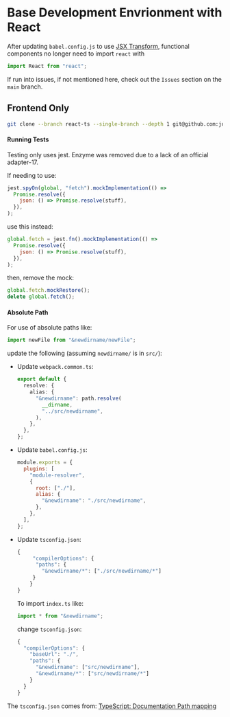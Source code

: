 # Base Development Envrionment with React

After updating `babel.config.js` to use [JSX Transform](https://reactjs.org/blog/2020/09/22/introducing-the-new-jsx-transform.html),
functional components no longer need to import `react` with

```js script
import React from "react";
```

If run into issues, if not mentioned here, check out the `Issues`
section on the `main` branch.

## Frontend Only

```sh
git clone --branch react-ts --single-branch --depth 1 git@github.com:justin0979/devconfig.git
```

#### Running Tests

Testing only uses jest. Enzyme was removed due to a lack of an official adapter-17.

If needing to use:

```javascript
jest.spyOn(global, "fetch").mockImplementation(() =>
  Promise.resolve({
    json: () => Promise.resolve(stuff),
  }),
);
```

use this instead:

```javascript
global.fetch = jest.fn().mockImplementation(() =>
  Promise.resolve({
    json: () => Promise.resolve(stuff),
  }),
);
```

then, remove the mock:

```javascript
global.fetch.mockRestore();
delete global.fetch();
```

#### Absolute Path

For use of absolute paths like:

```javascript
import newFile from "&newdirname/newFile";
```

update the following (assuming <code>newdirname/</code> is in <code>src/</code>):

<ul>
  <li>
    Update <code>webpack.common.ts</code>:

```typescript
export default {
  resolve: {
    alias: {
      "&newdirname": path.resolve(
        __dirname,
        "../src/newdirname",
      ),
    },
  },
};
```

  </li>
  <li>Update <code>babel.config.js</code>:

```javascript
module.exports = {
  plugins: [
    "module-resolver",
    {
      root: ["./"],
      alias: {
        "&newdirname": "./src/newdirname",
      },
    },
  ],
};
```

  </li>
  <li>
 Update <code>tsconfig.json</code>:
 
```javascript
{
     "compilerOptions": {
      "paths": {
        "&newdirname/*": ["./src/newdirname/*"]
     }
    }
}
```
 
To import <code>index.ts</code> like:

```typescript
import * from "&newdirname";
```

change <code>tsconfig.json</code>:

```javascript
{
  "compilerOptions": {
    "baseUrl": "./",
    "paths": {
      "&newdirname": ["src/newdirname"],
      "&newdirname/*": ["src/newdirname/*"]
    }
  }
}
```

   </li>
  </ul>
</ul>

The `tsconfig.json` comes from:
[TypeScript: Documentation Path mapping](https://www.typescriptlang.org/docs/handbook/module-resolution.html#path-mapping)

